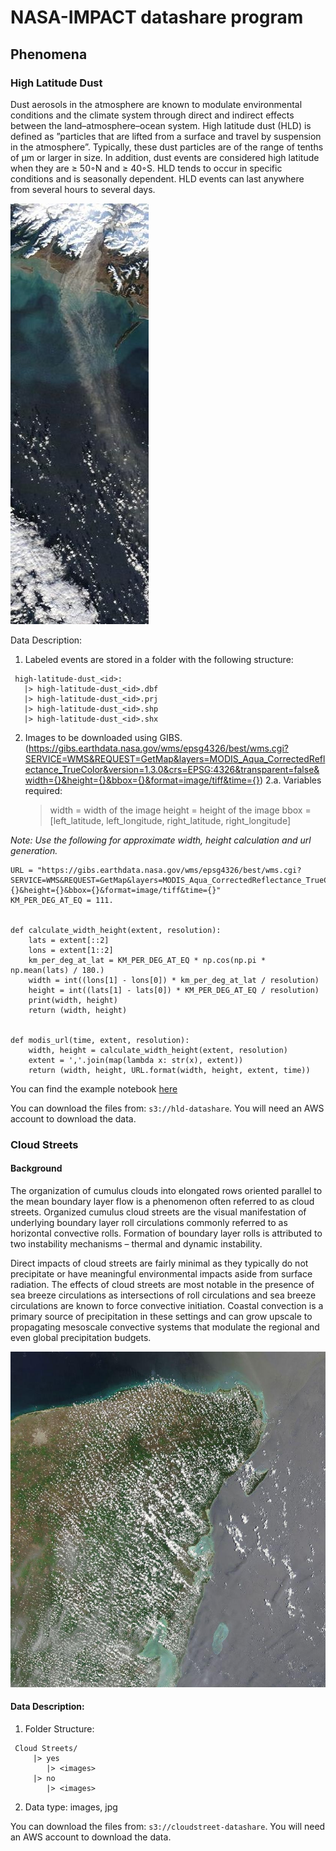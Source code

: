 # NASA-IMPACT datashare program



## Phenomena

### High Latitude Dust
Dust  aerosols  in  the  atmosphere  are  known  to  modulate environmental conditions and the climate system through direct and indirect effects between the land–atmosphere–ocean system. High latitude dust (HLD) is defined as ”particles that are lifted from a surface and travel by suspension in the atmosphere”. Typically, these dust particles are of the range of tenths of μm or larger in size. In addition,  dust events are considered high latitude when they are ≥ 50◦N and ≥ 40◦S. HLD  tends  to  occur  in  specific conditions and is seasonally dependent. HLD events can last anywhere from several hours to several days.

![High Latitude Dust Sample](/examples/hld_sample.jpg)

Data Description:
1. Labeled events are stored in a folder with the following structure:
  ```
   high-latitude-dust_<id>:
     |> high-latitude-dust_<id>.dbf
     |> high-latitude-dust_<id>.prj
     |> high-latitude-dust_<id>.shp
     |> high-latitude-dust_<id>.shx
  ```
2. Images to be downloaded using GIBS. (https://gibs.earthdata.nasa.gov/wms/epsg4326/best/wms.cgi?SERVICE=WMS&REQUEST=GetMap&layers=MODIS_Aqua_CorrectedReflectance_TrueColor&version=1.3.0&crs=EPSG:4326&transparent=false&width={}&height={}&bbox={}&format=image/tiff&time={})
2.a. Variables required:
     > width = width of the image
     > height = height of the image
     > bbox = [left_latitude, left_longitude, right_latitude, right_longitude]

*Note: Use the following for approximate width, height calculation and url generation.*

```
URL = "https://gibs.earthdata.nasa.gov/wms/epsg4326/best/wms.cgi?SERVICE=WMS&REQUEST=GetMap&layers=MODIS_Aqua_CorrectedReflectance_TrueColor&version=1.3.0&crs=EPSG:4326&transparent=false&width={}&height={}&bbox={}&format=image/tiff&time={}"
KM_PER_DEG_AT_EQ = 111.


def calculate_width_height(extent, resolution):
    lats = extent[::2]
    lons = extent[1::2]
    km_per_deg_at_lat = KM_PER_DEG_AT_EQ * np.cos(np.pi * np.mean(lats) / 180.)
    width = int((lons[1] - lons[0]) * km_per_deg_at_lat / resolution)
    height = int((lats[1] - lats[0]) * KM_PER_DEG_AT_EQ / resolution)
    print(width, height)
    return (width, height)


def modis_url(time, extent, resolution):
    width, height = calculate_width_height(extent, resolution)
    extent = ','.join(map(lambda x: str(x), extent))
    return (width, height, URL.format(width, height, extent, time))
```

You can find the example notebook [here](/examples/url_generator.ipynb)

You can download the files from: `s3://hld-datashare`. You will need an AWS account to download the data.

### Cloud Streets

#### Background

The organization of cumulus clouds into elongated rows oriented parallel to the mean boundary layer flow is a phenomenon often referred to as cloud streets. Organized cumulus cloud streets are the visual manifestation of underlying boundary layer roll circulations commonly referred to as horizontal convective rolls. Formation of boundary layer rolls is attributed to  two instability mechanisms – thermal and dynamic instability.

Direct impacts of cloud streets are fairly minimal as they typically do not precipitate or have meaningful environmental impacts aside from surface radiation.  The effects of cloud streets are most notable in the presence of sea breeze circulations as intersections of roll circulations and sea breeze circulations are known to force convective initiation.  Coastal convection is a primary source of precipitation in these settings and can grow upscale to propagating mesoscale convective systems that modulate the regional and even global precipitation budgets.

![Cloud Street Sample](/examples/cloudstreet_sample.jpg)


#### Data Description:

1. Folder Structure:
  ```
   Cloud Streets/
       |> yes
          |> <images>
       |> no
          |> <images>
  ```
2. Data type: images, jpg

You can download the files from: `s3://cloudstreet-datashare`. You will need an AWS account to download the data.
